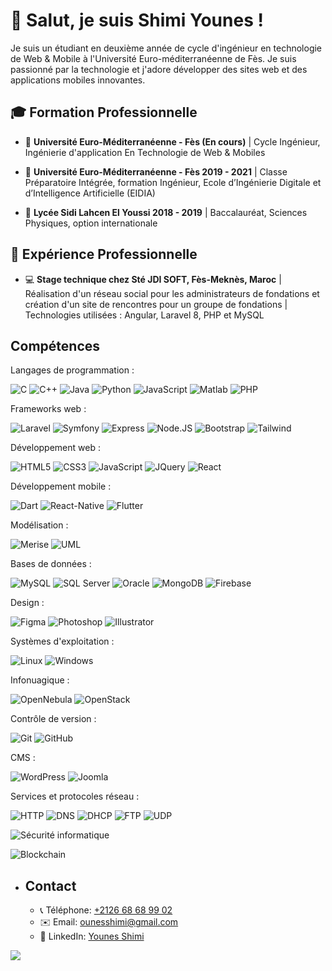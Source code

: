 # 👋 Salut, je suis Shimi Younes !

Je suis un étudiant en deuxième année de cycle d'ingénieur en technologie de Web & Mobile à l'Université Euro-méditerranéenne de Fès. Je suis passionné par la technologie et j'adore développer des sites web et des applications mobiles innovantes.

## 🎓 Formation Professionnelle

- 🏫 **Université Euro-Méditerranéenne - Fès (En cours)** | Cycle Ingénieur, Ingénierie d'application En Technologie de Web & Mobiles

- 🏫 **Université Euro-Méditerranéenne - Fès 2019 - 2021** | Classe Préparatoire Intégrée, formation Ingénieur, Ecole d’Ingénierie Digitale et d’Intelligence Artificielle (EIDIA)

- 🏫 **Lycée Sidi Lahcen El Youssi 2018 - 2019** | Baccalauréat, Sciences Physiques, option internationale

  

## 💼 Expérience Professionnelle

- 💻 **Stage technique chez Sté JDI SOFT, Fès-Meknès, Maroc** | Réalisation d'un réseau social pour les administrateurs de fondations et création d'un site de rencontres pour un groupe de fondations | Technologies utilisées : Angular, Laravel 8, PHP et MySQL

## Compétences

Langages de programmation :

![C](https://img.shields.io/badge/-C-00599C?style=flat-square&logo=c&logoColor=white) ![C++](https://img.shields.io/badge/-C++-00599C?style=flat-square&logo=c%2B%2B&logoColor=white) ![Java](https://img.shields.io/badge/-Java-red?style=flat-square&logo=java&logoColor=white) ![Python](https://img.shields.io/badge/-Python-3776AB?style=flat-square&logo=python&logoColor=white) ![JavaScript](https://img.shields.io/badge/-JavaScript-yellow?style=flat-square&logo=javascript&logoColor=white) ![Matlab](https://img.shields.io/badge/-Matlab-0076A8?style=flat-square&logo=mathworks&logoColor=white) ![PHP](https://img.shields.io/badge/-PHP-777BB4?style=flat-square&logo=php&logoColor=white)

Frameworks web :

![Laravel](https://img.shields.io/badge/-Laravel-FF2D20?style=flat-square&logo=laravel&logoColor=white) ![Symfony](https://img.shields.io/badge/-Symfony-000000?style=flat-square&logo=symfony&logoColor=white) ![Express](https://img.shields.io/badge/-Express-000000?style=flat-square&logo=express&logoColor=white) ![Node.JS](https://img.shields.io/badge/-Node.JS-339933?style=flat-square&logo=node.js&logoColor=white) ![Bootstrap](https://img.shields.io/badge/-Bootstrap-563D7C?style=flat-square&logo=bootstrap&logoColor=white) ![Tailwind](https://img.shields.io/badge/-Tailwind-38B2AC?style=flat-square&logo=tailwind-css&logoColor=white)

Développement web :

![HTML5](https://img.shields.io/badge/-HTML5-E34F26?style=flat-square&logo=html5&logoColor=white) ![CSS3](https://img.shields.io/badge/-CSS3-1572B6?style=flat-square&logo=css3&logoColor=white) ![JavaScript](https://img.shields.io/badge/-JavaScript-F7DF1E?style=flat-square&logo=javascript&logoColor=black) ![JQuery](https://img.shields.io/badge/-JQuery-0769AD?style=flat-square&logo=jquery&logoColor=white) ![React](https://img.shields.io/badge/-React-61DAFB?style=flat-square&logo=react&logoColor=black)

Développement mobile :

![Dart](https://img.shields.io/badge/-Dart-0175C2?style=flat-square&logo=dart&logoColor=white) ![React-Native](https://img.shields.io/badge/-React_Native-61DAFB?style=flat-square&logo=react&logoColor=black) ![Flutter](https://img.shields.io/badge/-Flutter-02569B?style=flat-square&logo=flutter&logoColor=white)

Modélisation :

![Merise](https://img.shields.io/badge/-Merise-181717?style=flat-square&logoColor=white) ![UML](https://img.shields.io/badge/-UML-000000?style=flat-square&logoColor=white)

Bases de données :

![MySQL](https://img.shields.io/badge/-MySQL-4479A1?style=flat-square&logo=mysql&logoColor=white) ![SQL Server](https://img.shields.io/badge/-SQL_Server-CC2927?style=flat-square&logo=microsoft-sql-server&logoColor=white) ![Oracle](https://img.shields.io/badge/-Oracle-F80000?style=flat-square&logo=oracle&logoColor=white) ![MongoDB](https://img.shields.io/badge/-MongoDB-47A248?style=flat-square&logo=mongodb&logoColor=white) ![Firebase](https://img.shields.io/badge/-Firebase-FFCA28?style=flat-square&logo=firebase&logoColor=black)

Design :

![Figma](https://img.shields.io/badge/-Figma-F24E1E?style=flat-square&logo=figma&logoColor=white) ![Photoshop](https://img.shields.io/badge/-Photoshop-31A8FF?style=flat-square&logo=adobe-photoshop&logoColor=white) ![Illustrator](https://img.shields.io/badge/-Illustrator-FF9A00?style=flat-square&logo=adobe-illustrator&logoColor=white)

Systèmes d'exploitation :

![Linux](https://img.shields.io/badge/-Linux-FCC624?style=flat-square&logo=linux&logoColor=black) ![Windows](https://img.shields.io/badge/-Windows-0078D6?style=flat-square&logo=windows&logoColor=white)

Infonuagique :

![OpenNebula](https://img.shields.io/badge/-OpenNebula-303C6C?style=flat-square&logo=opennebula&logoColor=white) ![OpenStack](https://img.shields.io/badge/-OpenStack-ED1944?style=flat-square&logo=openstack&logoColor=white)

Contrôle de version :

![Git](https://img.shields.io/badge/-Git-F05032?style=flat-square&logo=git&logoColor=white) ![GitHub](https://img.shields.io/badge/-GitHub-181717?style=flat-square&logo=github&logoColor=white)

CMS :

![WordPress](https://img.shields.io/badge/-WordPress-21759B?style=flat-square&logo=wordpress&logoColor=white) ![Joomla](https://img.shields.io/badge/-Joomla-FC9F30?style=flat-square&logo=joomla&logoColor=white)

Services et protocoles réseau :

![HTTP](https://img.shields.io/badge/-HTTP-00599C?style=flat-square&logo=http&logoColor=white) ![DNS](https://img.shields.io/badge/-DNS-000000?style=flat-square&logo=dns&logoColor=white) ![DHCP](https://img.shields.io/badge/-DHCP-1A6EBB?style=flat-square&logo=dhcp&logoColor=white) ![FTP](https://img.shields.io/badge/-FTP-007ACC?style=flat-square&logo=ftp&logoColor=white) ![UDP](https://img.shields.io/badge/-UDP-4FDBB1?style=flat-square&logo=udp&logoColor=white)

![Sécurité informatique](https://img.shields.io/badge/-S%C3%A9curit%C3%A9_informatique-000000?style=flat-square&logo=security&logoColor=white)

![Blockchain](https://img.shields.io/badge/-Blockchain-121D33?style=flat-square&logo=blockchain&logoColor=white)
- ## Contact

  - 📞 Téléphone: [+2126 68 68 99 02](tel:+212668689902)
  - ✉️ Email: [ounesshimi@gmail.com](mailto:ounesshimi@gmail.com)
  - 💼 LinkedIn: [Younes Shimi](https://www.linkedin.com/in/younes-shimi/)


[![](https://visitcount.itsvg.in/api?id=youneshimi&label=Profile%20Views&color=0&pretty=true)](https://visitcount.itsvg.in)
